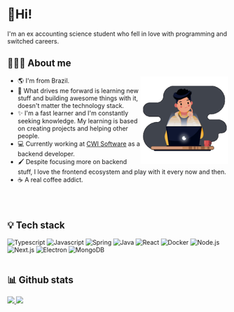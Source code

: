 # 👋Hi!

I'm an ex accounting science student who fell in love with programming and switched careers.

## 👨🏻‍💻 About me

<img alt="dev" align="right" width="200em" height="200em" src="assets/developer.gif" />

- 🌎 I'm from Brazil.
- 🧠 What drives me forward is learning new stuff and building awesome things with it, doesn't matter the technology stack.
- ✨ I'm a fast learner and I'm constantly seeking knowledge. My learning is based on creating projects and helping other people.
- 💻 Currently working at [CWI Software](https://cwi.com.br) as a backend developer.
- 🖌️ Despite focusing more on backend stuff, I love the frontend ecosystem and play with it every now and then.
- ☕ A real coffee addict.

<br />
<br />

## 💡 Tech stack
<div>
  <img alt="Typescript" height="64" width="64" src="https://cdn.jsdelivr.net/gh/devicons/devicon/icons/typescript/typescript-plain.svg">
  <img alt="Javascript" height="64" width="64" src="https://cdn.jsdelivr.net/gh/devicons/devicon/icons/javascript/javascript-plain.svg" />
  <img alt="Spring" height="64" width="64" src="https://cdn.jsdelivr.net/gh/devicons/devicon/icons/spring/spring-original.svg" />
  <img alt="Java" height="64" width="64" src="https://cdn.jsdelivr.net/gh/devicons/devicon/icons/java/java-original.svg" />
  <img alt="React" height="64" width="64" src="https://cdn.jsdelivr.net/gh/devicons/devicon/icons/react/react-original.svg" />
  <img alt="Docker" height="64" width="64" src="https://cdn.jsdelivr.net/gh/devicons/devicon/icons/docker/docker-original.svg" />
  <img alt="Node.js" height="64" width="64" src="https://cdn.jsdelivr.net/gh/devicons/devicon/icons/nodejs/nodejs-original.svg" />
  <img alt="Next.js" height="64" width="64" src="https://cdn.jsdelivr.net/gh/devicons/devicon/icons/nextjs/nextjs-original-wordmark.svg" />
  <img alt="Electron" height="64" width="64" src="https://cdn.jsdelivr.net/gh/devicons/devicon/icons/electron/electron-original.svg" />
  <img alt="MongoDB" height="64" width="64" src="https://cdn.jsdelivr.net/gh/devicons/devicon/icons/mongodb/mongodb-original-wordmark.svg" />
</div>

<br />

## 📊 Github stats

<div align="left">
  <a href="https://github.com/gabrielkuhn">
  <img height="160em" src="https://github-readme-stats.vercel.app/api?username=gabrielkuhn&show_icons=true&theme=dracula&hide=stars&include_all_commits=true&count_private=true"/>
  <img height="160em" src="https://github-readme-stats.vercel.app/api/top-langs/?username=gabrielkuhn&layout=compact&langs_count=6&theme=dracula"/>
</div>
